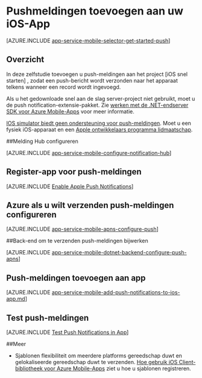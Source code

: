 <properties
    pageTitle="Pushmeldingen toevoegen aan de App met Azure Mobile-Apps voor iOS"
    description="Informatie over het gebruik van Azure Mobile-Apps push-meldingen verzenden naar uw iOS-app."
    services="app-service\mobile"
    documentationCenter="ios"
    manager="yochayk"
    editor=""
    authors="ysxu"/>

<tags
    ms.service="app-service-mobile"
    ms.workload="mobile"
    ms.tgt_pltfrm="mobile-ios"
    ms.devlang="objective-c"
    ms.topic="article"
    ms.date="10/10/2016"
    ms.author="yuaxu"/>


# <a name="add-push-notifications-to-your-ios-app"></a>Pushmeldingen toevoegen aan uw iOS-App

[AZURE.INCLUDE [app-service-mobile-selector-get-started-push](../../includes/app-service-mobile-selector-get-started-push.md)]

## <a name="overview"></a>Overzicht
In deze zelfstudie toevoegen u push-meldingen aan het project [iOS snel starten] , zodat een push-bericht wordt verzonden naar het apparaat telkens wanneer een record wordt ingevoegd.

Als u het gedownloade snel aan de slag server-project niet gebruikt, moet u de push notification-extensie-pakket. Zie [werken met de .NET-endserver SDK voor Azure Mobile-Apps](app-service-mobile-dotnet-backend-how-to-use-server-sdk.md) voor meer informatie.

[IOS simulator biedt geen ondersteuning voor push-meldingen](https://developer.apple.com/library/ios/documentation/IDEs/Conceptual/iOS_Simulator_Guide/TestingontheiOSSimulator.html). Moet u een fysiek iOS-apparaat en een [Apple ontwikkelaars programma lidmaatschap](https://developer.apple.com/programs/ios/).

##<a name="configure-hub"></a>Melding Hub configureren

[AZURE.INCLUDE [app-service-mobile-configure-notification-hub](../../includes/app-service-mobile-configure-notification-hub.md)]

## <a id="register"></a>Register-app voor push-meldingen

[AZURE.INCLUDE [Enable Apple Push Notifications](../../includes/enable-apple-push-notifications.md)]

## <a name="configure-azure-to-send-push-notifications"></a>Azure als u wilt verzenden push-meldingen configureren

[AZURE.INCLUDE [app-service-mobile-apns-configure-push](../../includes/app-service-mobile-apns-configure-push.md)]

##<a id="update-server"></a>Back-end om te verzenden push-meldingen bijwerken

[AZURE.INCLUDE [app-service-mobile-dotnet-backend-configure-push-apns](../../includes/app-service-mobile-dotnet-backend-configure-push-apns.md)]

## <a id="add-push"></a>Push-meldingen toevoegen aan app

[AZURE.INCLUDE [app-service-mobile-add-push-notifications-to-ios-app.md](../../includes/app-service-mobile-add-push-notifications-to-ios-app.md)]

## <a id="test"></a>Test push-meldingen

[AZURE.INCLUDE [Test Push Notifications in App](../../includes/test-push-notifications-in-app.md)]

##<a id="more"></a>Meer

* Sjablonen flexibiliteit om meerdere platforms gereedschap duwt en gelokaliseerde gereedschap duwt te verzenden. [Hoe gebruik iOS Client-bibliotheek voor Azure Mobile-Apps](app-service-mobile-ios-how-to-use-client-library.md#templates) ziet u hoe u sjablonen registreren.

<!-- Anchors.  -->

<!-- Images. -->

<!-- URLs. -->
[iOS snel aan de slag]: app-service-mobile-ios-get-started.md
